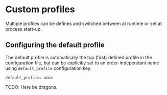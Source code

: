 # Custom profiles

Multiple profiles can be defines and switched between at runtime
or set at process start-up.

## Configuring the default profile

The default profile is automatically the top (first)
defined profile in the configuration file, but
can be explicitly set to an order-independant name
using `default_profile` configuration key.

    default_profile: main


TODO: Here be dragons.

